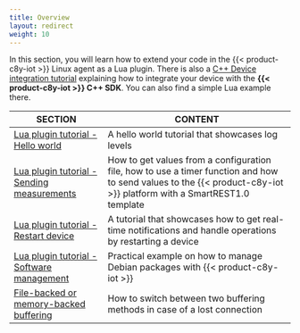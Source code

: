 ```yaml
---
title: Overview
layout: redirect
weight: 10
---
```


In this section, you will learn how to extend your code in the {{< product-c8y-iot >}} Linux agent as a Lua plugin. There is also a [C++ Device integration tutorial](/device-sdk/cpp/#use) explaining how to integrate your device with the **{{< product-c8y-iot >}} C++ SDK**. You can also find a simple Lua example there.


|SECTION|CONTENT|
|---|---|
|[Lua plugin tutorial - Hello world](#hello-world)|A hello world tutorial that showcases log levels|
|[Lua plugin tutorial - Sending measurements](#sending-measurements)|How to get values from a configuration file, how to use a timer function and how to send values to the {{< product-c8y-iot >}} platform with a SmartREST1.0 template|
|[Lua plugin tutorial - Restart device](#restart)|A tutorial that showcases how to get real-time notifications and handle operations by restarting a device|
|[Lua plugin tutorial - Software management](#software)|Practical example on how to manage Debian packages with {{< product-c8y-iot >}}|
|[File-backed or memory-backed buffering](#buffer)|How to switch between two buffering methods in case of a lost connection|

